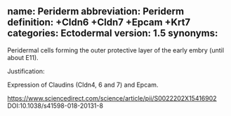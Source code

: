 name: Periderm
abbreviation: Periderm
definition: +Cldn6 +Cldn7 +Epcam +Krt7
categories: Ectodermal
version: 1.5
synonyms:
---

Peridermal cells forming the outer protective layer of the early embry (until about E11).

Justification:

Expression of Claudins (Cldn4, 6 and 7) and Epcam. 

https://www.sciencedirect.com/science/article/pii/S0022202X15416902
DOI:10.1038/s41598-018-20131-8